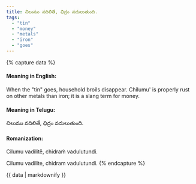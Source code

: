 ```yaml
---
title: చిలుము వదిలితే, ఛిద్రం వదులుతుంది.
tags:
  - "tin"
  - "money"
  - "metals"
  - "iron"
  - "goes"
---
```


{% capture data %}
#### Meaning in English:
When the "tin" goes, household broils disappear.
Chilumu' is properly rust on other metals than iron; it is a slang term for money.

#### Meaning in Telugu:
చిలుము వదిలితే, ఛిద్రం వదులుతుంది.

#### Romanization:
Cilumu vadilitē, chidraṁ vadulutundi.

Cilumu vadilite, chidram vadulutundi.
{% endcapture %}

{{ data | markdownify }}

